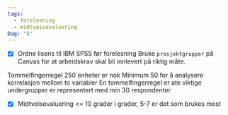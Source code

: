 ```yaml
---
tags:
  - forelesning
  - midtveisevaluering
Dag: "5"
---
```

- [x] Ordne lisens til IBM SPSS før forelesning
Bruke `prosjektgrupper` på Canvas for at arbeidskrav skal bli innlevert på riktig måte.

Tommelfingerregel 250 enheter er nok
Minimum 50 for å analysere korrelasjon mellom to variabler
En tommelfingerregel er ate viktige undergrupper er representert med min 30 respondenter
- [x] Midtveisevaluering
 <= 10 grader i grader, 5-7 er det som brukes mest